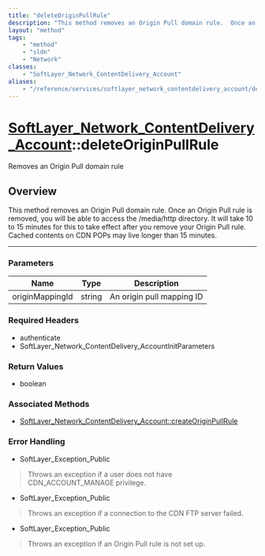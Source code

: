 ```yaml
---
title: "deleteOriginPullRule"
description: "This method removes an Origin Pull domain rule.  Once an Origin Pull rule is removed, you will be able to access the /me... "
layout: "method"
tags:
    - "method"
    - "sldn"
    - "Network"
classes:
    - "SoftLayer_Network_ContentDelivery_Account"
aliases:
    - "/reference/services/softlayer_network_contentdelivery_account/deleteOriginPullRule"
---
```

# [SoftLayer_Network_ContentDelivery_Account](/reference/services/SoftLayer_Network_ContentDelivery_Account)::deleteOriginPullRule

Removes an Origin Pull domain rule


## Overview 
This method removes an Origin Pull domain rule.  Once an Origin Pull rule is removed, you will be able to access the /media/http directory. It will take 10 to 15 minutes for this to take effect after you remove your Origin Pull rule.  Cached contents on CDN POPs may live longer than 15 minutes. 

-----

### Parameters 
|Name | Type | Description |
| --- | --- | --- |
|originMappingId| string| An origin pull mapping ID|


### Required Headers
* authenticate
* SoftLayer_Network_ContentDelivery_AccountInitParameters


### Return Values
* boolean


### Associated Methods

*  [SoftLayer_Network_ContentDelivery_Account::createOriginPullRule](/reference/services/SoftLayer_Network_ContentDelivery_Account/createOriginPullRule )



### Error Handling

* SoftLayer_Exception_Public 

> Throws an exception if a user does not have CDN_ACCOUNT_MANAGE privilege. 

* SoftLayer_Exception_Public 

> Throws an exception if a connection to the CDN FTP server failed. 

* SoftLayer_Exception_Public 

> Throws an exception if an Origin Pull rule is not set up. 



